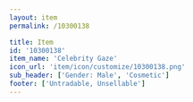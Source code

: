 ```yaml
---
layout: item
permalink: /10300138

title: Item
id: '10300138'
item_name: 'Celebrity Gaze'
icon_url: 'item/icon/customize/10300138.png'
sub_header: ['Gender: Male', 'Cosmetic']
footer: ['Untradable, Unsellable']
---
```

